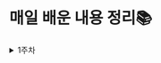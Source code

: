 # 매일 배운 내용 정리📚

<details>
<summary>1주차</summary>  

[7월 5일](https://github.com/MoonSanghee/TIL/blob/master/%EC%88%98%EC%97%85%20%EC%A0%95%EB%A6%AC/7%EC%9B%94%205%EC%9D%BC%20%EC%88%98%EC%97%85%20%EC%A0%95%EB%A6%AC.md)

[7월 6일](https://github.com/MoonSanghee/TIL/blob/master/%EC%88%98%EC%97%85%20%EC%A0%95%EB%A6%AC/7%EC%9B%94%206%EC%9D%BC%20%EC%88%98%EC%97%85%20%EC%A0%95%EB%A6%AC.md)

[7월 7일](https://github.com/MoonSanghee/TIL/blob/master/%EC%88%98%EC%97%85%20%EC%A0%95%EB%A6%AC/7%EC%9B%94%207%EC%9D%BC%20%EC%88%98%EC%97%85%20%EC%A0%95%EB%A6%AC.md)
